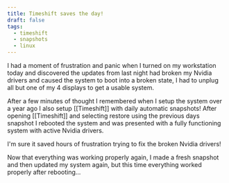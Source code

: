 ```yaml
---
title: Timeshift saves the day!
draft: false
tags:
  - timeshift
  - snapshots
  - linux
---
```

I had a moment of frustration and panic when I turned on my workstation today and discovered the updates from last night had broken my Nvidia drivers and caused the system to boot into a broken state, I had to unplug all but one of my 4 displays to get a usable system.

After a few minutes of thought I remembered when I setup the system over a year ago I also setup [[Timeshift]] with daily automatic snapshots!  After opening [[Timeshift]] and selecting restore using the previous days snapshot I rebooted the system and was presented with a fully functioning system with active Nvidia drivers.

I'm sure it saved hours of frustration trying to fix the broken Nvidia drivers!

Now that everything was working properly again, I made a fresh snapshot and then updated my system again, but this time everything worked properly after rebooting...